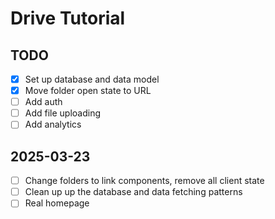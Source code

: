 # Drive Tutorial

## TODO

- [x] Set up database and data model
- [x] Move folder open state to URL
- [ ] Add auth
- [ ] Add file uploading
- [ ] Add analytics

## 2025-03-23

- [ ] Change folders to link components, remove all client state
- [ ] Clean up up the database and data fetching patterns
- [ ] Real homepage
